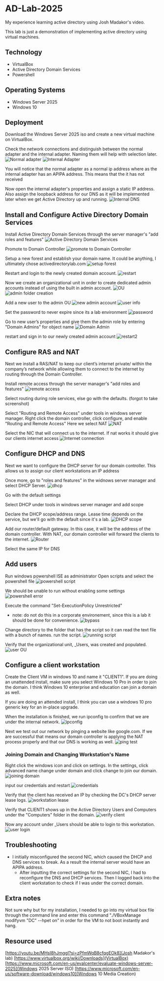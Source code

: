 # AD-Lab-2025
 My experience learning active directory using Josh Madakor's video.
 
This lab is just a demonstration of implementing active directory using virtual machines.

## Technology
- VirtualBox
- Active Directory Domain Services
- Powershell

## Operating Systems
- Windows Server 2025
- Windows 10 

## Deployment
Download the Windows Server 2025 iso and create a new virtual machine on VirtualBox.
 
Check the network connections and distinguish between the normal adapter and the internal adapter.
Naming them will help with selection later. 
![Normal adapter](/images/AD%20Lab_1.png)
![Internal Adapter](/images/AD%20Lab_2.png)

You will notice that the normal adapter as a normal ip address where as the internal adapter has an APIPA address. This means that the it has not received

Now open the internal adapter's properties and assign a static IP address. Also assign the loopback address for our DNS as it will be implemented later when we get Active Directory up and running.
![Internal DNS](/images/AD%20Lab_3.png)

## Install and Configure Active Directory Domain Services
Install Active Directory Domain Services through the server manager's "add roles and features"
![Active Directory Domain Services](/images/AD%20Lab_4.png)

Promote to Domain Controller
![promote to Domain Controller](/images/AD%20Lab_5.png)

Setup a new forest and establish your domain name. It could be anything, I ultimately chose activedirectorylab.com
![setup forest](/images/AD%20Lab_6.png)

Restart and login to the newly created domain account.
![restart](/images/AD%20Lab_7.png)

Now we create an organizational unit in order to create dedicated admin accounts instead of using the built in admin account.
![OU](/images/AD%20Lab_8.png)
![admin folder creation](/images/AD%20Lab_9.png)

Add a new user to the admin OU 
![new admin account](/images/AD%20Lab_10.png)
![user info](/images/AD%20Lab_11.png)

Set the password to never expire since its a lab environment
![password](/images/AD%20Lab_12.png)

Go to new user’s properties and give them the admin role by entering "Domain Admins" for object name
![Domain Admin](/images/AD%20Lab_13.png)

restart and sign in to our newly created admin account
![restart2](/images/AD%20Lab_14.png)

## Configure RAS and NAT
Next we install a RAS/NAT to keep our client’s internet private/ within the company’s network while allowing them to connect to the internet by routing through the Domain Controller.

Install remote access through the server manager's "add roles and features"
![remote access](/images/AD%20Lab_15.png)

Select routing during role services, else go with the defaults.
(forgot to take screenshot)

Select "Routing and Remote Access" under tools in windows server manager.
Right click the domain controller, click configure, and enable "Routing and Remote Access"
Here we select NAT 
![NAT](/images/AD%20Lab_16.png)

Select the NIC that will connect us to the internet.
If nat works it should give our clients internet access
![Internet connection](/images/AD%20Lab_17.png)

## Configure DHCP and DNS
Next we want to configure the DHCP server for our domain controller. This allows us to assign our client workstations an IP address

Once more, go to "roles and features" in the widnows server manager and select DHCP Server.
![dhcp](/images/AD%20Lab_18.png)

Go with the default settings

Select DHCP under tools in windows server manager and add scope

Declare the DHCP scope/address range. Lease time depends on the service, but we'll go with the default since it's a lab.
![DHCP scope](/images/AD%20Lab_19.png)

Add our router/default gateway. In this case, it will be the address of the domain controller. With NAT, our domain controller will forward the clients to the internet.
![Router](/images/AD%20Lab_20.png)

Select the same IP for DNS

## Add users
Run windows powershell ISE as administrator
Open scripts and select the powershell file
![powershell script](/images/AD%20Lab_22.png)

We should be unable to run without enabling some settings
![powershell error](/images/AD%20Lab_23.png)

Execute the command "Set-ExecutionPolicy Unrestricted"
- note: do not do this in a corporate environement, since this is a lab it should be done for convenience.
![bypass](/images/AD%20Lab_24.png)

Change directory to the folder that has the script so it can read the text file with a bunch of names.
run the script.
![running script](/images/AD%20Lab_25.png)

Verify that the organizational unit, _Users, was created and populated. 
![user OU](/images/AD%20Lab_26.png)

## Configure a client workstation
Create the Client VM in windows 10 and name it "CLIENT1". 
If you are doing an unattended install, make sure you select Windows 10 Pro in order to join the domain. I think Windows 10 enterprise and education can join a domain as well.

If you are doing an attended install, I think you can use a windows 10 pro generic key for an in-place upgrade.

When the installation is finished, we run ipconfig to confirm that we are under the internal network.
![ipconfig](/images/AD%20Lab_27.png)

Next we test out our network by pinging a website like google.com. If we are successful that means our domain controller is applying the NAT process properly and that our DNS is working as well. 
![ping test](/images/AD%20Lab_28.png)

### Joining Domain and Changing Workstation's Name
Right click the windows icon and click on settings. In the settings, click advanced name change  under domain and click change to join our domain. 
![joining domain](/images/AD%20Lab_29.png)

input our credentials and restart
![credentials](/images/AD%20Lab_30.png)

Verify that the client has received an IP by checking the DC's DHCP server lease logs.
![workstation lease](/images/AD%20Lab_31.png)

Verify that CLIENT1 shows up in the Active Directory Users and Computers under the "Computers" folder in the domain.
![verify client](/images/AD%20Lab_32.png)

Now any account under _Users should be able to login to this workstation. 
![user login](/images/AD%20Lab_33.png)

## Troubleshooting
- I initially misconfigured the second NIC, which caused the DHCP and DNS services to break. As a result the internal server would have an APIPA address.
    - After inputting the correct settings for the second NIC, I had to reconfigure the DNS and DHCP services. Then I logged back into the client workstation to check if I was under the correct domain.

## Extra notes
Not sure why but for my installation, I needed to go into my virtual box file through the command line and enter this command "./VBoxManage modifyvm "DC" --hpet on" in order for the VM to not boot instantly and hang.

## Resource used
[https://youtu.be/MHsI8hJmggI?si=zPfmWqB8cfqgEOk8](Josh Madakor's lab)
[https://www.virtualbox.org/wiki/Downloads](VirtualBox)
[https://www.microsoft.com/en-us/evalcenter/evaluate-windows-server-2025](Windows 2025 Server ISO)
[https://www.microsoft.com/en-us/software-download/windows10](Windows 10 Media Creation)
